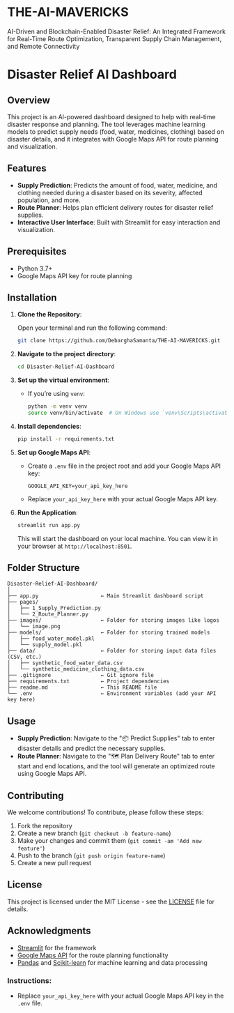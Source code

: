 # THE-AI-MAVERICKS
AI-Driven and Blockchain-Enabled Disaster Relief: An Integrated Framework for Real-Time Route Optimization, Transparent Supply Chain Management, and Remote Connectivity

# Disaster Relief AI Dashboard

## Overview

This project is an AI-powered dashboard designed to help with real-time disaster response and planning. The tool leverages machine learning models to predict supply needs (food, water, medicines, clothing) based on disaster details, and it integrates with Google Maps API for route planning and visualization.

## Features

- **Supply Prediction**: Predicts the amount of food, water, medicine, and clothing needed during a disaster based on its severity, affected population, and more.
- **Route Planner**: Helps plan efficient delivery routes for disaster relief supplies.
- **Interactive User Interface**: Built with Streamlit for easy interaction and visualization.

## Prerequisites

- Python 3.7+
- Google Maps API key for route planning

## Installation

1. **Clone the Repository**:
   
   Open your terminal and run the following command:
   ```bash
   git clone https://github.com/DebarghaSamanta/THE-AI-MAVERICKS.git
   ```

2. **Navigate to the project directory**:
   ```bash
   cd Disaster-Relief-AI-Dashboard
   ```

3. **Set up the virtual environment**:
   - If you’re using `venv`:
     ```bash
     python -m venv venv
     source venv/bin/activate  # On Windows use `venv\Scripts\activate`
     ```

4. **Install dependencies**:
   ```bash
   pip install -r requirements.txt
   ```

5. **Set up Google Maps API**:
   - Create a `.env` file in the project root and add your Google Maps API key:
     ```
     GOOGLE_API_KEY=your_api_key_here
     ```
   - Replace `your_api_key_here` with your actual Google Maps API key.

6. **Run the Application**:
   ```bash
   streamlit run app.py
   ```

   This will start the dashboard on your local machine. You can view it in your browser at `http://localhost:8501`.

## Folder Structure

```
Disaster-Relief-AI-Dashboard/
│
├── app.py                    ← Main Streamlit dashboard script
├── pages/
│   ├── 1_Supply_Prediction.py
│   └── 2_Route_Planner.py
├── images/                   ← Folder for storing images like logos
│   └── image.png
├── models/                   ← Folder for storing trained models
│   ├── food_water_model.pkl
│   └── supply_model.pkl
├── data/                     ← Folder for storing input data files (CSV, etc.)
│   ├── synthetic_food_water_data.csv
│   └── synthetic_medicine_clothing_data.csv
├── .gitignore                ← Git ignore file
├── requirements.txt          ← Project dependencies
├── readme.md                 ← This README file
└── .env                      ← Environment variables (add your API key here)
```

## Usage

- **Supply Prediction**: Navigate to the "📦 Predict Supplies" tab to enter disaster details and predict the necessary supplies.
- **Route Planner**: Navigate to the "🗺️ Plan Delivery Route" tab to enter start and end locations, and the tool will generate an optimized route using Google Maps API.

## Contributing

We welcome contributions! To contribute, please follow these steps:

1. Fork the repository
2. Create a new branch (`git checkout -b feature-name`)
3. Make your changes and commit them (`git commit -am 'Add new feature'`)
4. Push to the branch (`git push origin feature-name`)
5. Create a new pull request

## License

This project is licensed under the MIT License - see the [LICENSE](LICENSE) file for details.

## Acknowledgments

- [Streamlit](https://streamlit.io) for the framework
- [Google Maps API](https://developers.google.com/maps/documentation) for the route planning functionality
- [Pandas](https://pandas.pydata.org) and [Scikit-learn](https://scikit-learn.org) for machine learning and data processing


### Instructions:


- Replace `your_api_key_here` with your actual Google Maps API key in the `.env` file.


